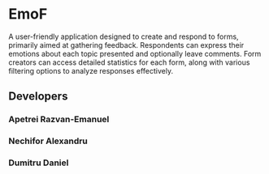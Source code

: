 # EmoF
A user-friendly application designed to create and respond to forms, primarily aimed at gathering feedback. Respondents can express their emotions about each topic presented and optionally leave comments. Form creators can access detailed statistics for each form, along with various filtering options to analyze responses effectively.

## Developers
### Apetrei Razvan-Emanuel
### Nechifor Alexandru
### Dumitru Daniel

